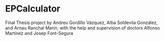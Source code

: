 # EPCalculator
Final Thesis project by Andreu Gordillo Vázquez, Alba Soldevila González, and Arnau Ranchal Marín, with the help and supervision of doctors Alfonso Martínez and Josep Font-Segura

